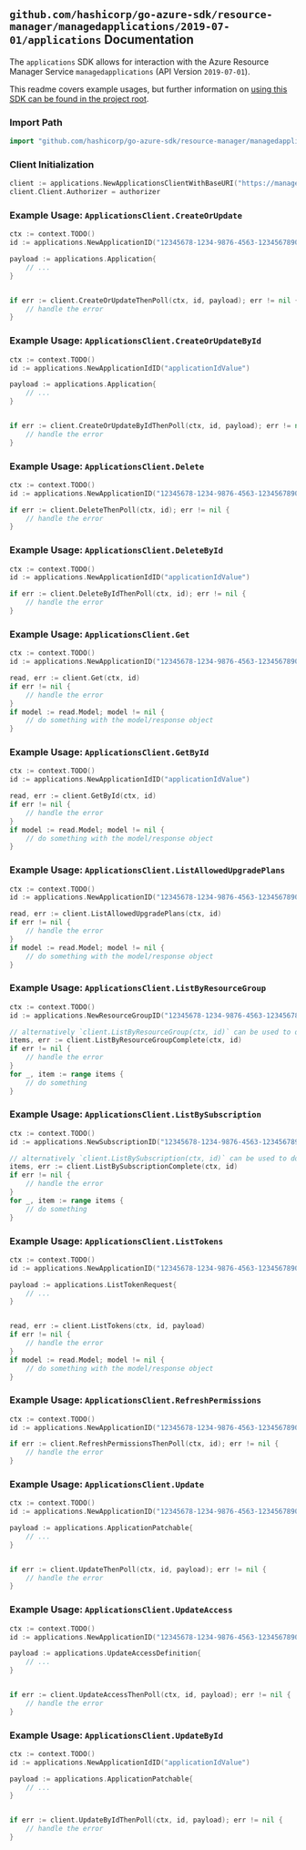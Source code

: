 
## `github.com/hashicorp/go-azure-sdk/resource-manager/managedapplications/2019-07-01/applications` Documentation

The `applications` SDK allows for interaction with the Azure Resource Manager Service `managedapplications` (API Version `2019-07-01`).

This readme covers example usages, but further information on [using this SDK can be found in the project root](https://github.com/hashicorp/go-azure-sdk/tree/main/docs).

### Import Path

```go
import "github.com/hashicorp/go-azure-sdk/resource-manager/managedapplications/2019-07-01/applications"
```


### Client Initialization

```go
client := applications.NewApplicationsClientWithBaseURI("https://management.azure.com")
client.Client.Authorizer = authorizer
```


### Example Usage: `ApplicationsClient.CreateOrUpdate`

```go
ctx := context.TODO()
id := applications.NewApplicationID("12345678-1234-9876-4563-123456789012", "example-resource-group", "applicationValue")

payload := applications.Application{
	// ...
}


if err := client.CreateOrUpdateThenPoll(ctx, id, payload); err != nil {
	// handle the error
}
```


### Example Usage: `ApplicationsClient.CreateOrUpdateById`

```go
ctx := context.TODO()
id := applications.NewApplicationIdID("applicationIdValue")

payload := applications.Application{
	// ...
}


if err := client.CreateOrUpdateByIdThenPoll(ctx, id, payload); err != nil {
	// handle the error
}
```


### Example Usage: `ApplicationsClient.Delete`

```go
ctx := context.TODO()
id := applications.NewApplicationID("12345678-1234-9876-4563-123456789012", "example-resource-group", "applicationValue")

if err := client.DeleteThenPoll(ctx, id); err != nil {
	// handle the error
}
```


### Example Usage: `ApplicationsClient.DeleteById`

```go
ctx := context.TODO()
id := applications.NewApplicationIdID("applicationIdValue")

if err := client.DeleteByIdThenPoll(ctx, id); err != nil {
	// handle the error
}
```


### Example Usage: `ApplicationsClient.Get`

```go
ctx := context.TODO()
id := applications.NewApplicationID("12345678-1234-9876-4563-123456789012", "example-resource-group", "applicationValue")

read, err := client.Get(ctx, id)
if err != nil {
	// handle the error
}
if model := read.Model; model != nil {
	// do something with the model/response object
}
```


### Example Usage: `ApplicationsClient.GetById`

```go
ctx := context.TODO()
id := applications.NewApplicationIdID("applicationIdValue")

read, err := client.GetById(ctx, id)
if err != nil {
	// handle the error
}
if model := read.Model; model != nil {
	// do something with the model/response object
}
```


### Example Usage: `ApplicationsClient.ListAllowedUpgradePlans`

```go
ctx := context.TODO()
id := applications.NewApplicationID("12345678-1234-9876-4563-123456789012", "example-resource-group", "applicationValue")

read, err := client.ListAllowedUpgradePlans(ctx, id)
if err != nil {
	// handle the error
}
if model := read.Model; model != nil {
	// do something with the model/response object
}
```


### Example Usage: `ApplicationsClient.ListByResourceGroup`

```go
ctx := context.TODO()
id := applications.NewResourceGroupID("12345678-1234-9876-4563-123456789012", "example-resource-group")

// alternatively `client.ListByResourceGroup(ctx, id)` can be used to do batched pagination
items, err := client.ListByResourceGroupComplete(ctx, id)
if err != nil {
	// handle the error
}
for _, item := range items {
	// do something
}
```


### Example Usage: `ApplicationsClient.ListBySubscription`

```go
ctx := context.TODO()
id := applications.NewSubscriptionID("12345678-1234-9876-4563-123456789012")

// alternatively `client.ListBySubscription(ctx, id)` can be used to do batched pagination
items, err := client.ListBySubscriptionComplete(ctx, id)
if err != nil {
	// handle the error
}
for _, item := range items {
	// do something
}
```


### Example Usage: `ApplicationsClient.ListTokens`

```go
ctx := context.TODO()
id := applications.NewApplicationID("12345678-1234-9876-4563-123456789012", "example-resource-group", "applicationValue")

payload := applications.ListTokenRequest{
	// ...
}


read, err := client.ListTokens(ctx, id, payload)
if err != nil {
	// handle the error
}
if model := read.Model; model != nil {
	// do something with the model/response object
}
```


### Example Usage: `ApplicationsClient.RefreshPermissions`

```go
ctx := context.TODO()
id := applications.NewApplicationID("12345678-1234-9876-4563-123456789012", "example-resource-group", "applicationValue")

if err := client.RefreshPermissionsThenPoll(ctx, id); err != nil {
	// handle the error
}
```


### Example Usage: `ApplicationsClient.Update`

```go
ctx := context.TODO()
id := applications.NewApplicationID("12345678-1234-9876-4563-123456789012", "example-resource-group", "applicationValue")

payload := applications.ApplicationPatchable{
	// ...
}


if err := client.UpdateThenPoll(ctx, id, payload); err != nil {
	// handle the error
}
```


### Example Usage: `ApplicationsClient.UpdateAccess`

```go
ctx := context.TODO()
id := applications.NewApplicationID("12345678-1234-9876-4563-123456789012", "example-resource-group", "applicationValue")

payload := applications.UpdateAccessDefinition{
	// ...
}


if err := client.UpdateAccessThenPoll(ctx, id, payload); err != nil {
	// handle the error
}
```


### Example Usage: `ApplicationsClient.UpdateById`

```go
ctx := context.TODO()
id := applications.NewApplicationIdID("applicationIdValue")

payload := applications.ApplicationPatchable{
	// ...
}


if err := client.UpdateByIdThenPoll(ctx, id, payload); err != nil {
	// handle the error
}
```
